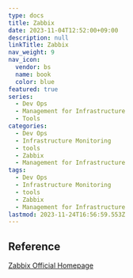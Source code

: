 ```yaml
---
type: docs
title: Zabbix
date: 2023-11-04T12:52:00+09:00
description: null
linkTitle: Zabbix
nav_weight: 9
nav_icon:
  vendor: bs
  name: book
  color: blue
featured: true
series:
  - Dev Ops
  - Management for Infrastructure
  - Tools
categories:
  - Dev Ops
  - Infrastructure Monitoring
  - tools
  - Zabbix
  - Management for Infrastructure
tags:
  - Dev Ops
  - Infrastructure Monitoring
  - tools
  - Zabbix
  - Management for Infrastructure
lastmod: 2023-11-24T16:56:59.553Z
---
```


## Reference

[Zabbix Official Homepage](https://www.zabbix.com/)
